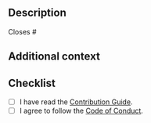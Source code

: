 ## Description

<!-- Describe your changes in detail. -->

<!--
If it resolves an open issue, link to the issue here, otherwise remove this
line.
-->

Closes #

## Additional context

<!-- If you have any other context, describe them here. -->

## Checklist

- [ ] I have read the [Contribution Guide].
- [ ] I agree to follow the [Code of Conduct].

[Contribution Guide]: https://github.com/sorairolake/Sysexits.NET/blob/develop/CONTRIBUTING.adoc
[Code of Conduct]: https://github.com/sorairolake/Sysexits.NET/blob/develop/CODE_OF_CONDUCT.md
